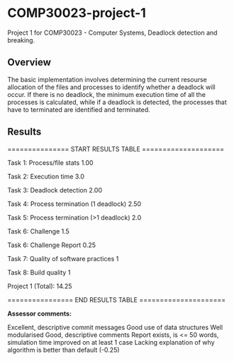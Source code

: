 # COMP30023-project-1

Project 1 for COMP30023 - Computer Systems, Deadlock detection and breaking.

## Overview

The basic implementation involves determining the current resourse allocation of the files and processes to identify whether a deadlock will occur. If there is no deadlock, the minimum execution time of all the processes is calculated, while if a deadlock is detected, the processes that have to terminated are identified and terminated.

## Results

=============== START RESULTS TABLE ====================

Task 1: Process/file stats                  1.00

Task 2: Execution time                      3.0

Task 3: Deadlock detection                  2.00

Task 4: Process termination (1 deadlock)    2.50

Task 5: Process termination (>1 deadlock)   2.0

Task 6: Challenge                           1.5

Task 6: Challenge Report                    0.25

Task 7: Quality of software practices       1

Task 8: Build quality                       1

Project 1 (Total):                          14.25

================ END RESULTS TABLE =====================

**Assessor comments:**

Excellent, descriptive commit messages
Good use of data structures
Well modularised
Good, descriptive comments
Report exists, is <= 50 words, simulation time improved on at least 1 case
Lacking explanation of why algorithm is better than default (-0.25)
